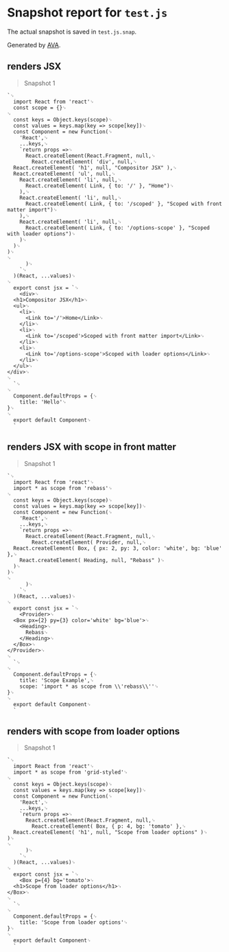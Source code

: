 # Snapshot report for `test.js`

The actual snapshot is saved in `test.js.snap`.

Generated by [AVA](https://ava.li).

## renders JSX

> Snapshot 1

    `␊
      import React from 'react'␊
      const scope = {}␊
    ␊
      const keys = Object.keys(scope)␊
      const values = keys.map(key => scope[key])␊
      const Component = new Function(␊
        'React',␊
        ...keys,␊
        `return props =>␊
          React.createElement(React.Fragment, null,␊
            React.createElement( 'div', null,␊
      React.createElement( 'h1', null, "Compositor JSX" ),␊
      React.createElement( 'ul', null,␊
        React.createElement( 'li', null,␊
          React.createElement( Link, { to: '/' }, "Home")␊
        ),␊
        React.createElement( 'li', null,␊
          React.createElement( Link, { to: '/scoped' }, "Scoped with front matter import")␊
        ),␊
        React.createElement( 'li', null,␊
          React.createElement( Link, { to: '/options-scope' }, "Scoped with loader options")␊
        )␊
      )␊
    )␊
    ␊
          )␊
        `␊
      )(React, ...values)␊
    ␊
      export const jsx = `␊
        <div>␊
      <h1>Compositor JSX</h1>␊
      <ul>␊
        <li>␊
          <Link to='/'>Home</Link>␊
        </li>␊
        <li>␊
          <Link to='/scoped'>Scoped with front matter import</Link>␊
        </li>␊
        <li>␊
          <Link to='/options-scope'>Scoped with loader options</Link>␊
        </li>␊
      </ul>␊
    </div>␊
    ␊
      `␊
    ␊
      Component.defaultProps = {␊
    	title: 'Hello'␊
    }␊
    ␊
      export default Component␊
      `

## renders JSX with scope in front matter

> Snapshot 1

    `␊
      import React from 'react'␊
      import * as scope from 'rebass'␊
    ␊
      const keys = Object.keys(scope)␊
      const values = keys.map(key => scope[key])␊
      const Component = new Function(␊
        'React',␊
        ...keys,␊
        `return props =>␊
          React.createElement(React.Fragment, null,␊
            React.createElement( Provider, null,␊
      React.createElement( Box, { px: 2, py: 3, color: 'white', bg: 'blue' },␊
        React.createElement( Heading, null, "Rebass" )␊
      )␊
    )␊
    ␊
          )␊
        `␊
      )(React, ...values)␊
    ␊
      export const jsx = `␊
        <Provider>␊
      <Box px={2} py={3} color='white' bg='blue'>␊
        <Heading>␊
          Rebass␊
        </Heading>␊
      </Box>␊
    </Provider>␊
    ␊
      `␊
    ␊
      Component.defaultProps = {␊
    	title: 'Scope Example',␊
    	scope: 'import * as scope from \\'rebass\\''␊
    }␊
    ␊
      export default Component␊
      `

## renders with scope from loader options

> Snapshot 1

    `␊
      import React from 'react'␊
      import * as scope from 'grid-styled'␊
    ␊
      const keys = Object.keys(scope)␊
      const values = keys.map(key => scope[key])␊
      const Component = new Function(␊
        'React',␊
        ...keys,␊
        `return props =>␊
          React.createElement(React.Fragment, null,␊
            React.createElement( Box, { p: 4, bg: 'tomato' },␊
      React.createElement( 'h1', null, "Scope from loader options" )␊
    )␊
    ␊
          )␊
        `␊
      )(React, ...values)␊
    ␊
      export const jsx = `␊
        <Box p={4} bg='tomato'>␊
      <h1>Scope from loader options</h1>␊
    </Box>␊
    ␊
      `␊
    ␊
      Component.defaultProps = {␊
    	title: 'Scope from loader options'␊
    }␊
    ␊
      export default Component␊
      `
